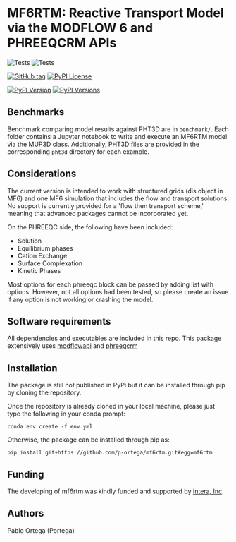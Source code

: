 # MF6RTM: Reactive Transport Model via the MODFLOW 6 and PHREEQCRM APIs
![Tests](https://github.com/p-ortega/mf6rtm/actions/workflows/tests_main.yml/badge.svg)
![Tests](https://github.com/p-ortega/mf6rtm/actions/workflows/tests_macos.yml/badge.svg)

[![GitHub tag](https://img.shields.io/github/tag/mf6rtm/mf6rtm.svg)](https://github.com/p-ortega/mf6rtm/releases/tag/latest)
[![PyPI License](https://img.shields.io/pypi/l/mf6rtm)](https://pypi.python.org/pypi/mf6rtm)
<!-- [![PyPI Status](https://img.shields.io/pypi/status/modflowapi.png)](https://pypi.python.org/pypi/mf6rtm) -->
<!-- [![PyPI Format](https://img.shields.io/pypi/format/modflowapi)](https://pypi.python.org/pypi/mf6rtm) -->
[![PyPI Version](https://img.shields.io/pypi/v/mf6rtm.png)](https://pypi.python.org/pypi/mf6rtm)
[![PyPI Versions](https://img.shields.io/pypi/pyversions/mf6rtm.png)](https://pypi.python.org/pypi/mf6rtm)

## Benchmarks
Benchmark comparing model results against PHT3D are in `benchmark/`. Each folder contains a Jupyter notebook to write and execute an MF6RTM model via the MUP3D class. Additionally, PHT3D files are provided in the corresponding `pht3d` directory for each example.

## Considerations
The current version is intended to work with structured grids (dis object in MF6) and one MF6 simulation that includes the flow and transport solutions. No support is currently provided for a 'flow then transport scheme,' meaning that advanced packages cannot be incorporated yet.

On the PHREEQC side, the following have been included:

- Solution
- Equilibrium phases
- Cation Exchange
- Surface Complexation
- Kinetic Phases

Most options for each phreeqc block can be passed by adding list with options. However, not all options had been tested, so please create an issue if any option is not working or crashing the model.

## Software requirements
All dependencies and executables are included in this repo. This package extensively uses [modflowapi](https://github.com/MODFLOW-USGS/modflowapi) and [phreeqcrm](https://github.com/usgs-coupled/phreeqcrm)

## Installation
The package is still not published in PyPi but it can be installed through pip by cloning the repository. 

Once the repository is already cloned in your local machine, please just type the following in your conda prompt:

```commandline
conda env create -f env.yml
```

Otherwise, the package can be installed through pip as:

```commandline
pip install git+https://github.com/p-ortega/mf6rtm.git#egg=mf6rtm
```

## Funding
The developing of mf6rtm was kindly funded and supported by [Intera, Inc](https://www.intera.com).

## Authors
Pablo Ortega (Portega)